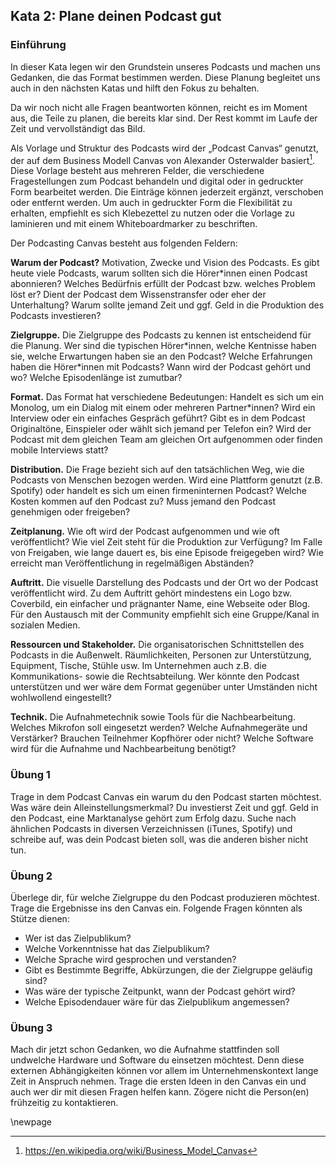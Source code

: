 ## Kata 2: Plane deinen Podcast gut

### Einführung

In dieser Kata legen wir den Grundstein unseres Podcasts und machen uns Gedanken, die das Format bestimmen werden. Diese Planung begleitet uns auch in den nächsten Katas und hilft den Fokus zu behalten.

Da wir noch nicht alle Fragen beantworten können, reicht es im Moment aus, die Teile zu planen, die bereits klar sind. Der Rest kommt im Laufe der Zeit und vervollständigt das Bild.

Als Vorlage und Struktur des Podcasts wird der „Podcast Canvas“ genutzt, der auf dem Business Modell Canvas von Alexander Osterwalder basiert[^1]. Diese Vorlage besteht aus mehreren Felder, die verschiedene Fragestellungen zum Podcast behandeln und digital oder in gedruckter Form bearbeitet werden. Die Einträge können jederzeit ergänzt, verschoben oder entfernt werden. Um auch in gedruckter Form die Flexibilität zu erhalten, empfiehlt es sich Klebezettel zu nutzen oder die Vorlage zu laminieren und mit einem Whiteboardmarker zu beschriften.

Der Podcasting Canvas besteht aus folgenden Feldern:

**Warum der Podcast?** Motivation, Zwecke und Vision des Podcasts. Es gibt heute viele Podcasts, warum sollten sich die Hörer\*innen einen Podcast abonnieren? Welches Bedürfnis erfüllt der Podcast bzw. welches Problem löst er? Dient der Podcast dem Wissenstransfer oder eher der Unterhaltung? Warum sollte jemand Zeit und ggf. Geld in die Produktion des Podcasts investieren?

**Zielgruppe.** Die Zielgruppe des Podcasts zu kennen ist entscheidend für die Planung. Wer sind die typischen Hörer\*innen, welche Kentnisse haben sie, welche Erwartungen haben sie an den Podcast? Welche Erfahrungen haben die Hörer\*innen mit Podcasts? Wann wird der Podcast gehört und wo? Welche Episodenlänge ist zumutbar? 

**Format.** Das Format hat verschiedene Bedeutungen: Handelt es sich um ein Monolog, um ein Dialog mit einem oder mehreren Partner\*innen? Wird ein Interview oder ein einfaches Gespräch geführt? Gibt es in dem Podcast Originaltöne, Einspieler oder wählt sich jemand per Telefon ein? Wird der Podcast mit dem gleichen Team am gleichen Ort aufgenommen oder finden mobile Interviews statt?

**Distribution.** Die Frage bezieht sich auf den tatsächlichen Weg, wie die Podcasts von Menschen bezogen werden. Wird eine Plattform genutzt (z.B. Spotify) oder handelt es sich um einen firmeninternen Podcast? Welche Kosten kommen auf den Podcast zu? Muss jemand den Podcast genehmigen oder freigeben?

**Zeitplanung.** Wie oft wird der Podcast aufgenommen und wie oft veröffentlicht? Wie viel Zeit steht für die Produktion zur Verfügung? Im Falle von Freigaben, wie lange dauert es, bis eine Episode freigegeben wird? Wie erreicht man Veröffentlichung in regelmäßigen Abständen?

**Auftritt.** Die visuelle Darstellung des Podcasts und der Ort wo der Podcast veröffentlicht wird. Zu dem Auftritt gehört mindestens ein Logo bzw. Coverbild, ein einfacher und prägnanter Name, eine Webseite oder Blog. Für den Austausch mit der Community empfiehlt sich eine Gruppe/Kanal in sozialen Medien.

**Ressourcen und Stakeholder.** Die organisatorischen Schnittstellen des Podcasts in die Außenwelt. Räumlichkeiten, Personen zur Unterstützung, Equipment, Tische, Stühle usw. Im Unternehmen auch z.B. die Kommunikations- sowie die Rechtsabteilung. Wer könnte den Podcast unterstützen und wer wäre dem Format gegenüber unter Umständen nicht wohlwollend eingestellt?

**Technik.** Die Aufnahmetechnik sowie Tools für die Nachbearbeitung. Welches Mikrofon soll eingesetzt werden? Welche Aufnahmegeräte und Verstärker? Brauchen Teilnehmer Kopfhörer oder nicht? Welche Software wird für die Aufnahme und Nachbearbeitung benötigt?

### Übung 1

Trage in dem Podcast Canvas ein warum du den Podcast starten möchtest. Was wäre dein Alleinstellungsmerkmal? Du investierst Zeit und ggf. Geld in den Podcast, eine Marktanalyse gehört zum Erfolg dazu. Suche nach ähnlichen Podcasts in diversen Verzeichnissen (iTunes, Spotify) und schreibe auf, was dein Podcast bieten soll, was die anderen bisher nicht tun.

### Übung 2

Überlege dir, für welche Zielgruppe du den Podcast produzieren möchtest. Trage die Ergebnisse ins den Canvas ein. Folgende Fragen könnten als Stütze dienen:

* Wer ist das Zielpublikum?
* Welche Vorkenntnisse hat das Zielpublikum?
* Welche Sprache wird gesprochen und verstanden?
* Gibt es Bestimmte Begriffe, Abkürzungen, die der Zielgruppe geläufig sind?
* Was wäre der typische Zeitpunkt, wann der Podcast gehört wird?
* Welche Episodendauer wäre für das Zielpublikum angemessen?

### Übung 3

Mach dir jetzt schon Gedanken, wo die Aufnahme stattfinden soll undwelche Hardware und Software du einsetzen möchtest. Denn diese externen Abhängigkeiten können vor allem im Unternehmenskontext lange Zeit in Anspruch nehmen. Trage die ersten Ideen in den Canvas ein und auch wer dir mit diesen Fragen helfen kann. Zögere nicht die Person(en) frühzeitig zu kontaktieren.

[^1]: https://en.wikipedia.org/wiki/Business_Model_Canvas

\newpage
